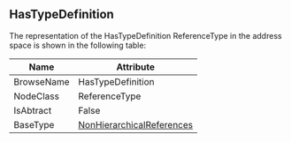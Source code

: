<!-- objecttype -->
## HasTypeDefinition
The representation of the HasTypeDefinition ReferenceType in the address space is shown in the following table:  

|Name|Attribute|
|---|---|
|BrowseName|HasTypeDefinition|
|NodeClass|ReferenceType|
|IsAbtract|False|
|BaseType|[NonHierarchicalReferences](../../../Part3/ReferenceTypes/NonHierarchicalReferences/readme.md)|

